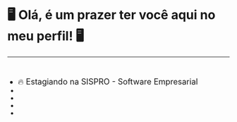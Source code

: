 <h1>🖥️ Olá, é um prazer ter você aqui no meu perfil! 🖥️</h1>
<hr>
<br>
<div>
  <ul>
    <li style="font-size: 18px;">🔥 Estagiando na SISPRO - Software Empresarial</li>
    <li></li>
    <li></li>
    <li></li>
    <li></li>
  </ul>
<!--   - 

  - 💠 Estou trabalhando em pequenos projetos web com Angular para agregar conhecimento ao meu portifólio e para meu proprio uso.

  - 🟠 Atualmente utilizo a plataforma low-code OutSystems no estágio onde trabalho

  - 💻 Adicionalmente, estou aprendendo bastante sobre SQL!

  - ✍️ No meu tempo livre gosto de desenhar meus personagens também, caso tenha interesse em vê-los só acessar meu DeviantArt: https://www.deviantart.com/zeem00 -->
</div>
